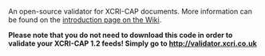 An open-source validator for XCRI-CAP documents.  More information can be found on the [introduction page on the Wiki](Introduction.md).

**Please note that you do not need to download this code in order to validate your XCRI-CAP 1.2 feeds!  Simply go to http://validator.xcri.co.uk**